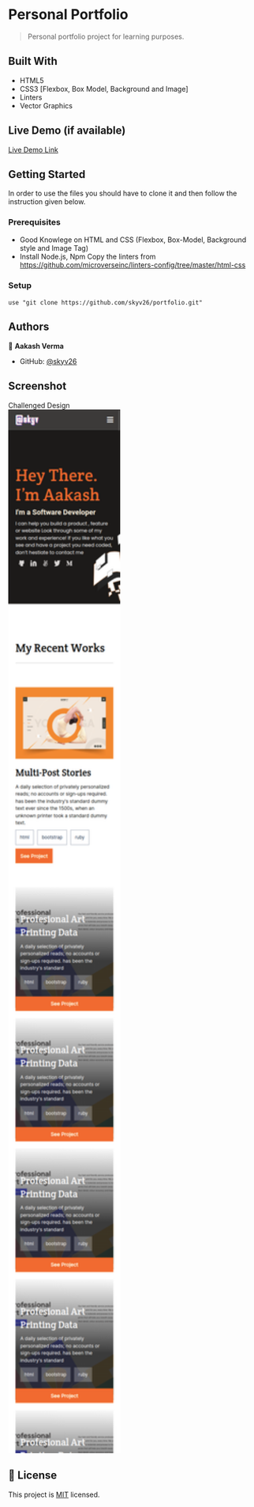# Personal Portfolio

> Personal portfolio project for learning purposes.


## Built With

- HTML5
- CSS3 [Flexbox, Box Model, Background and Image]
- Linters
- Vector Graphics


## Live Demo (if available)

[Live Demo Link](https://skyv26.github.io/portfolio/)


## Getting Started

In order to use the files you should have to clone it and then follow the instruction given below.

### Prerequisites
 - Good Knowlege on HTML and CSS (Flexbox, Box-Model, Background style and Image Tag)
 - Install Node.js, Npm Copy the linters from
   https://github.com/microverseinc/linters-config/tree/master/html-css

### Setup
    use "git clone https://github.com/skyv26/portfolio.git"


## Authors

👤 **Aakash Verma**

- GitHub: [@skyv26](https://github.com/skyv26)

## Screenshot
<div>
Challenged Design<br>
<a href="./assets/app_screenshot-1.png" target="_blank"><img src="./assets/app_screenshot-1.png" width="45%" height="60%"/></a>

## 📝 License

This project is [MIT](./LICENSE) licensed.
